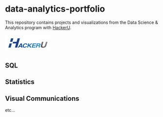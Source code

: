 # data-analytics-portfolio

This repository contains projects and visualizations from the Data Science & Analytics program with [HackerU](https://hackerusa.com/).

<img src="https://github.com/wiazur/data-analytics-portfolio/blob/main/hackeru-logo.png" width="150"/>


## SQL


## Statistics


## Visual Communications

etc…
